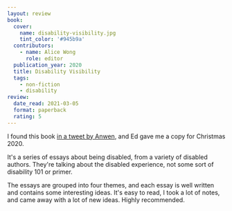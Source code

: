 ```yaml
---
layout: review
book:
  cover:
    name: disability-visibility.jpg
    tint_color: '#945b9a'
  contributors:
    - name: Alice Wong
      role: editor
  publication_year: 2020
  title: Disability Visibility
  tags:
    - non-fiction
    - disability
review:
  date_read: 2021-03-05
  format: paperback
  rating: 5
---
```


I found this book [in a tweet by Anwen](https://twitter.com/Kyatic/status/1297550029809385472), and Ed gave me a copy for Christmas 2020.

It's a series of essays about being disabled, from a variety of disabled authors.
They're talking about the disabled experience, not some sort of disability 101 or primer.

The essays are grouped into four themes, and each essay is well written and contains some interesting ideas.
It's easy to read, I took a lot of notes, and came away with a lot of new ideas.
Highly recommended.
